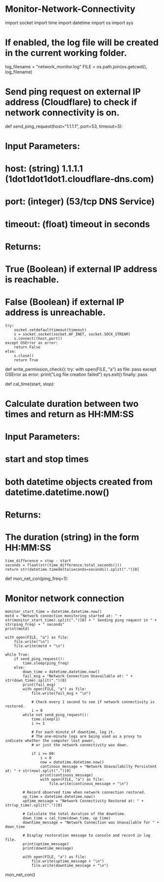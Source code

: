 # Monitor-Network-Connectivity

import socket
import time
import datetime
import os
import sys


# If enabled, the log file will be created in the current working folder.    
log_filename = "network_monitor.log"
FILE = os.path.join(os.getcwd(), log_filename)

# Send ping request on external IP address (Cloudflare) to check if network connectivity is on.
def send_ping_request(host="1.1.1.1", port=53, timeout=3):

# Input Parameters:
# host: (string) 1.1.1.1 (1dot1dot1dot1.cloudflare-dns.com)
# port: (integer) (53/tcp DNS Service)
# timeout: (float) timeout in seconds

# Returns:
# True (Boolean) if external IP address is reachable.
# False (Boolean) if external IP address is unreachable.

    try:
        socket.setdefaulttimeout(timeout)
        s = socket.socket(socket.AF_INET, socket.SOCK_STREAM)
        s.connect((host,port))
    except OSError as error:
        return False
    else:
        s.close()
        return True

    
def write_permission_check():
    try:
        with open(FILE, "a") as file:
            pass
    except OSError as error:
        print("Log file creation failed")
        sys.exit()
    finally:
        pass

    
def cal_time(start, stop):

# Calculate duration between two times and return as HH:MM:SS

# Input Parameters:
#   start and stop times
#   both datetime objects created from datetime.datetime.now()

# Returns:
#   The duration (string) in the form HH:MM:SS
    
    time_difference = stop - start
    seconds = float(str(time_difference.total_seconds()))
    return str(datetime.timedelta(seconds=seconds)).split(".")[0]


def mon_net_con(ping_freq=1):
    
# Monitor network connection
    
    monitor_start_time = datetime.datetime.now()
    motd = "Network connection monitoring started at: " + str(monitor_start_time).split(".")[0] + " Sending ping request in " + str(ping_freq) + " seconds"
    print(motd)
     
    with open(FILE, "a") as file:
        file.write("\n")
        file.write(motd + "\n")

    while True:
        if send_ping_request():
            time.sleep(ping_freq)
        else:
            down_time = datetime.datetime.now()
            fail_msg = "Network Connection Unavailable at: " + str(down_time).split(".")[0]
            print(fail_msg)
            with open(FILE, "a") as file:
                file.write(fail_msg + "\n")

                # Check every 1 second to see if network connectivity is restored.
                i = 0
            while not send_ping_request():
                time.sleep(1)
                i += 1

                # For each minute of downtime, log it.
                # The one-minute logs are being used as a proxy to indicate whether the computer lost power,
                # or just the network connectivity was down.

                if i >= 60:
                    i = 0
                    now = datetime.datetime.now()
                    continous_message = "Network Unavailabilty Persistent at: " + str(now).split(".")[0]
                    print(continous_message)
                    with open(FILE, "a") as file:
                        file.write(continous_message + "\n")

            # Record observed time when network connection restored.
            up_time = datetime.datetime.now()
            uptime_message = "Network Connectivity Restored at: " + str(up_time).split(".")[0]

            # Calculate the total duration of the downtime.     
            down_time = cal_time(down_time, up_time)
            downtime_message = "Network Connection was Unavailable for " + down_time

            # Display restoration message to console and record in log file.     
            print(uptime_message)
            print(downtime_message)
     
            with open(FILE, "a") as file:
                file.write(uptime_message + "\n")
                file.write(downtime_message + "\n")
mon_net_con()
